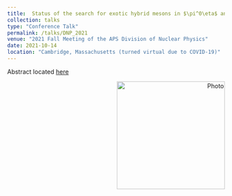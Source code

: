 ```yaml
---
title:  Status of the search for exotic hybrid mesons in $\pi^0\eta$ and $\pi^0\eta'$ systems at GlueX - DNP
collection: talks
type: "Conference Talk"
permalink: /talks/DNP_2021
venue: "2021 Fall Meeting of the APS Division of Nuclear Physics"
date: 2021-10-14
location: "Cambridge, Massachusetts (turned virtual due to COVID-19)"
---
```


Abstract located [here](https://meetings.aps.org/Meeting/DNP21/Session/QG.5)
<p align="right">
  <img src="https://zabaldwin.github.io/files/DNP2021.png" alt="Photo" style="width: 250px;"/> 
</p>

